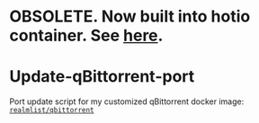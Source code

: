 # OBSOLETE. Now built into hotio container. See [here](https://hotio.dev/containers/wireguard/).

# Update-qBittorrent-port

Port update script for my customized qBittorrent docker image: [`realmlist/qbittorrent`](https://hub.docker.com/r/realmlist/qbittorrent)
